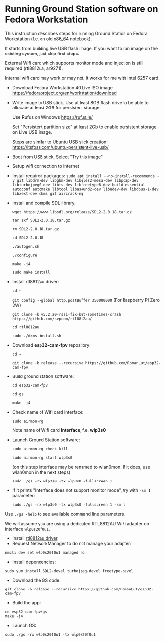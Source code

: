# Running Ground Station software on Fedora Workstation

This instruction describes steps for running Ground Station on Fedora Workstation (f.e. on old x86_64 notebook).

It starts from building live USB flash image. If you want to run image on the existing system, just skip first steps.

External Wifi card which supports monitor mode and injection is still required (rtl8812ua, ar9271). 

Internal wifi card may work or may not. It works for me with Intel 6257 card.

* Download Fedora Workstation 40 Live ISO image https://fedoraproject.org/en/workstation/download 

* Write image to USB stick. Use at least 8GB flash drive to be able to allocate at least 2GB for persistent storage.
 
   Use Rufus on Windows https://rufus.ie/ 

   Set "Persistent partition size" at least 2Gb to enable persistent storage on Live USB image.

   Steps are similar to Ubuntu USB stick creation: https://itsfoss.com/ubuntu-persistent-live-usb/

* Boot from USB stick, Select "Try this image"

* Setup wifi connection to internet

* Install required packages: ```sudo apt install --no-install-recommends -y git libdrm-dev libgbm-dev libgles2-mesa-dev libpcap-dev libturbojpeg0-dev libts-dev libfreetype6-dev build-essential autoconf automake libtool libasound2-dev libudev-dev libdbus-1-dev libxext-dev dkms git aircrack-ng```

* Install and compile SDL library.
 
  ```wget https://www.libsdl.org/release/SDL2-2.0.18.tar.gz```

  ```tar zxf SDL2-2.0.18.tar.gz```

  ```rm SDL2-2.0.18.tar.gz```

  ```cd SDL2-2.0.18```

  ```./autogen.sh```

  ```./configure```

  ```make -j4```

  ```sudo make install```

* Install rtl8812au driver:

  ```cd ~```

  ```git config --global http.postBuffer 350000000``` (For Raspberry PI Zero 2W)
  
  ```git clone -b v5.2.20-rssi-fix-but-sometimes-crash https://github.com/svpcom/rtl8812au/```

  ```cd rtl8812au```

  ```sudo ./dkms-install.sh```

* Download **esp32-cam-fpv** repository:
 
  ```cd ~```
 
  ```git clone -b release --recursive https://github.com/RomanLut/esp32-cam-fpv```

* Build ground station software:

  ```cd esp32-cam-fpv```

  ```cd gs```

  ```make -j4```

* Check name of Wifi card interface:

  ```sudo airmon-ng```

   Note name of Wifi card **Interface**, f.e. **wlp3s0**

* Launch Ground Station software:

   ```sudo airmon-ng check kill```

  ```sudo airmon-ng start wlp3s0```

     (on this step interface may be renamed to wlan0mon. If it does, use wlan0mon in the next steps)
  
   ```sudo ./gs -rx wlp3s0 -tx wlp3s0 -fullscreen 1```

* If it prints "Interface does not support monitor mode", try with  ```-sm 1``` parameter:

   ```sudo ./gs -rx wlp3s0 -tx wlp3s0 -fullscreen 1 -sm 1```

Use ```./gs -help``` to see available command line parameters.









We will assume you are using a dedicated RTL8812AU WiFi adapter on interface `wlp0s20f0u1`.

* Install [rtl8812au driver](https://github.com/svpcom/rtl8812au/).
* Request NetworkManager to do not manage your adapter:
```
nmcli dev set wlp0s20f0u1 managed no
```
* Install dependencies:
```
sudo yum install SDL2-devel turbojpeg-devel freetype-devel
```
* Download the GS code:
```
git clone -b release --recursive https://github.com/RomanLut/esp32-cam-fpv
```
* Build the app:
```
cd esp32-cam-fpv/gs
make -j4
```
* Launch GS:
```
sudo ./gs -rx wlp0s20f0u1 -tx wlp0s20f0u1
```
